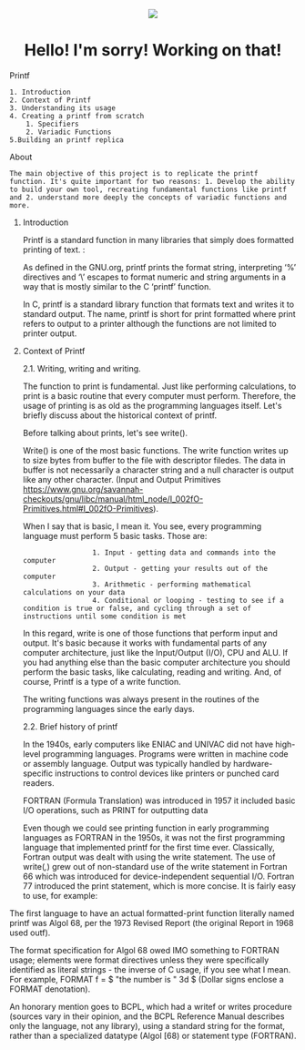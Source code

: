 <p align="center">
  <img src="https://capsule-render.vercel.app/api?type=rounded&height=300&color=gradient&text=Work%20in%20Progress" />
</p>
<h1 align="center"> Hello! I'm sorry! Working on that! </h1>

Printf

	1. Introduction
	2. Context of Printf
	3. Understanding its usage
	4. Creating a printf from scratch
		1. Specifiers
		2. Variadic Functions
	5.Building an printf replica





About

	The main objective of this project is to replicate the printf function. It's quite important for two reasons: 1. Develop the ability to build your own tool, recreating fundamental functions like printf and 2. understand more deeply the concepts of variadic functions and more.

1. Introduction

	Printf is a standard function in many libraries that simply does formatted printing of text. :

	As defined in the GNU.org, printf prints the format string, interpreting ‘%’ directives and ‘\’ escapes to format numeric and string arguments in a way that is mostly similar to the C ‘printf’ function.

	In C, printf is a standard library function that formats text and writes it to standard output. The name, printf is short for print formatted where print refers to output to a printer although the functions are not limited to printer output.


2. Context of Printf

	2.1. Writing, writing and writing.

	The function to print is fundamental. Just like performing calculations, to print is a basic routine that every computer must perform. Therefore, the usage of printing is as old as the programming languages itself. Let's briefly discuss about the historical context of printf.

	Before talking about prints, let's see write().

	Write() is one of the most basic functions. The write function writes up to size bytes from buffer to the file with descriptor filedes. The data in buffer is not necessarily a character string and a null character is output like any other character. (Input and Output Primitives https://www.gnu.org/savannah-checkouts/gnu/libc/manual/html_node/I_002fO-Primitives.html#I_002fO-Primitives). 

	When I say that is basic, I mean it. You see, every programming language must perform 5 basic tasks. Those are: 

						1. Input - getting data and commands into the computer 
						2. Output - getting your results out of the computer
						3. Arithmetic - performing mathematical calculations on your data
						4. Conditional or looping - testing to see if a condition is true or false, and cycling through a set of instructions until some condition is met

	In this regard, write is one of those functions that perform input and output. It's basic because it works with fundamental parts of any computer architecture, just like the Input/Output (I/O), CPU and ALU. If you had anything else than the basic computer architecture you should perform the basic tasks, like calculating, reading and writing. And, of course, Printf is a type of a write function.

	The writing functions was always present in the routines of the programming languages since the early days. 

	2.2. Brief history of printf

	In the 1940s, early computers like ENIAC and UNIVAC did not have high-level programming languages. Programs were written in machine code or assembly language. Output was typically handled by hardware-specific instructions to control devices like printers or punched card readers.

	FORTRAN (Formula Translation) was introduced in 1957 it included basic I/O operations, such as PRINT for outputting data

	Even though  we could see printing function in early programming languages as FORTRAN in the 1950s, it was not the first programming language that implemented printf for the first time ever. Classically, Fortran output was dealt with using the write statement. The use of write(*,*) grew out of non-standard use of the  write statement in Fortran 66 which was introduced for device-independent sequential I/O. Fortran 77 introduced the print statement, which is more concise.  It is fairly easy to use, for example:


The first language to have an actual formatted-print function literally named printf was Algol 68, per the 1973 Revised Report (the original Report in 1968 used outf).

The format specification for Algol 68 owed IMO something to FORTRAN usage; elements were format directives unless they were specifically identified as literal strings - the inverse of C usage, if you see what I mean. For example, FORMAT f = $ "the number is " 3d $ (Dollar signs enclose a FORMAT denotation).

An honorary mention goes to BCPL, which had a writef or writes procedure (sources vary in their opinion, and the BCPL Reference Manual describes only the language, not any library), using a standard string for the format, rather than a specialized datatype (Algol [68) or statement type (FORTRAN).
